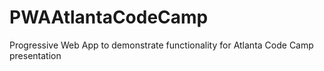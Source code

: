 # PWAAtlantaCodeCamp
Progressive Web App to demonstrate functionality for Atlanta Code Camp presentation
